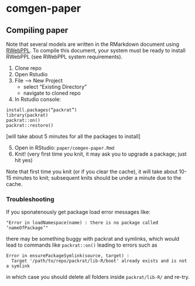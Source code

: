 # comgen-paper


## Compiling paper

Note that several models are written in the RMarkdown document using [RWebPPL](https://github.com/mhtess/rwebppl). To compile this document, your system must be ready to install RWebPPL (see RWebPPL system requirements).

1. Clone repo
2. Open Rstudio
3. File —> New Project
	- select “Existing Directory”
	- navigate to cloned repo
4. In Rstudio console:
  ```
  install.packages(“packrat”)
  library(packrat)
  packrat::on()
  packrat::restore()
  ```

  [will take about 5 minutes for all the packages to install]

 5. Open in RStudio: `paper/comgen-paper.Rmd`
 6. Knit! (very first time you knit, it may ask you to upgrade a package; just hit yes)
 
Note that first time you knit (or if you clear the cache), it will take about 10-15 minutes to knit; subsequent knits should be under a minute due to the cache.

### Troubleshooting

If you sponatenously get package load error messages like:
```
"Error in loadNamespace(name) : there is no package called ‘nameOfPackage’"
```
there may be something buggy with packrat and symlinks, which would lead to commands like `packrat::on()` leading to errors such as 
```
Error in ensurePackageSymlink(source, target) :
  Target '/path/to/repo/packrat/lib-R/boot' already exists and is not a symlink
```
in which case you should delete all folders inside `packrat/lib-R/` and re-try.
